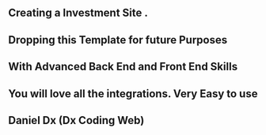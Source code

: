 ## Creating a Investment Site . 

## Dropping this Template for future Purposes 
## With Advanced Back End and Front End Skills 

## You will love all the integrations. Very Easy to use 

## Daniel Dx (Dx Coding Web)